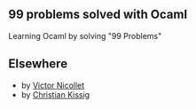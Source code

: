 ## 99 problems solved with Ocaml

Learning Ocaml by solving "99 Problems"

## Elsewhere

- by [Victor Nicollet](http://www.nicollet.net/2011/04/99-ocaml-problems/)
- by [Christian Kissig](http://www.christiankissig.de/cms/index.php/en/programming/28-ocaml/28-99-problems-in-ocaml)
